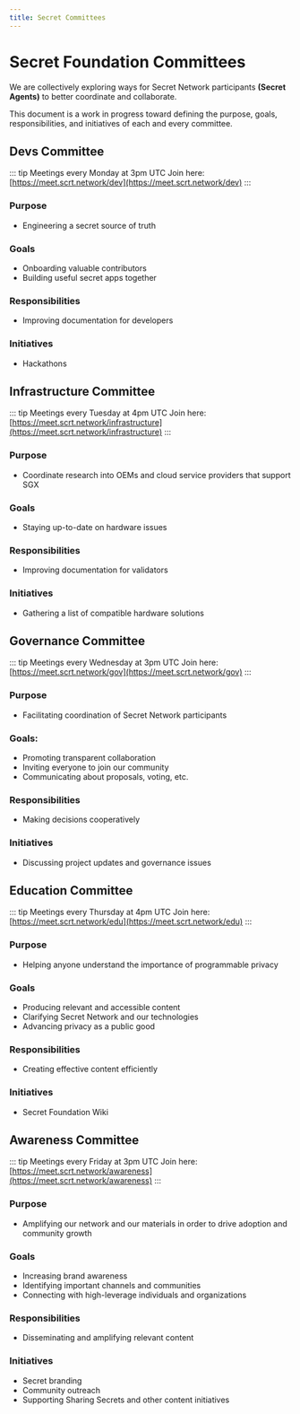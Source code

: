 ```yaml
---
title: Secret Committees
---
```


# Secret Foundation Committees

We are collectively exploring ways for Secret Network participants **(Secret Agents)** to better coordinate and collaborate.

This document is a work in progress toward defining the purpose, goals, responsibilities, and initiatives of each and every committee.

## Devs Committee

::: tip Meetings every Monday at 3pm UTC
Join here: [https://meet.scrt.network/dev](https://meet.scrt.network/dev)
:::

### Purpose
* Engineering a secret source of truth
### Goals
* Onboarding valuable contributors
* Building useful secret apps together
### Responsibilities
* Improving documentation for developers
### Initiatives
* Hackathons

## Infrastructure Committee

::: tip Meetings every Tuesday at 4pm UTC
Join here: [https://meet.scrt.network/infrastructure](https://meet.scrt.network/infrastructure)
:::

### Purpose
* Coordinate research into OEMs and cloud service providers that support SGX
### Goals
* Staying up-to-date on hardware issues
### Responsibilities
* Improving documentation for validators
### Initiatives
* Gathering a list of compatible hardware solutions

## Governance Committee

::: tip Meetings every Wednesday at 3pm UTC
Join here: [https://meet.scrt.network/gov](https://meet.scrt.network/gov)
:::

### Purpose
* Facilitating coordination of Secret Network participants
### Goals:
* Promoting transparent collaboration
* Inviting everyone to join our community
* Communicating about proposals, voting, etc.
### Responsibilities
* Making decisions cooperatively
### Initiatives
* Discussing project updates and governance issues

## Education Committee


::: tip Meetings every Thursday at 4pm UTC
Join here: [https://meet.scrt.network/edu](https://meet.scrt.network/edu)
:::

### Purpose
* Helping anyone understand the importance of programmable privacy
### Goals
* Producing relevant and accessible content
* Clarifying Secret Network and our technologies
* Advancing privacy as a public good
### Responsibilities
* Creating effective content efficiently
### Initiatives
* Secret Foundation Wiki

## Awareness Committee

::: tip Meetings every Friday at 3pm UTC
Join here: [https://meet.scrt.network/awareness](https://meet.scrt.network/awareness)
:::

### Purpose
* Amplifying our network and our materials in order to drive adoption and community growth
### Goals
* Increasing brand awareness
* Identifying important channels and communities
* Connecting with high-leverage individuals and organizations
### Responsibilities
* Disseminating and amplifying relevant content
### Initiatives
* Secret branding
* Community outreach
* Supporting Sharing Secrets and other content initiatives
